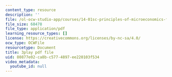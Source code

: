 ```yaml
---
content_type: resource
description: ''
file: /ol-ocw-studio-app/courses/14-01sc-principles-of-microeconomics-fall-2011/80877e02ca8bc5774897ee220103f534_f8Kn9GkR514.pdf
file_size: 68478
file_type: application/pdf
learning_resource_types: []
license: https://creativecommons.org/licenses/by-nc-sa/4.0/
ocw_type: OCWFile
resourcetype: Document
title: 3play pdf file
uid: 80877e02-ca8b-c577-4897-ee220103f534
video_metadata:
  youtube_id: null
---
```

